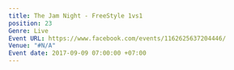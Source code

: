 ```yaml
---
title: The Jam Night - FreeStyle 1vs1
position: 23
Genre: Live
Event URL: https://www.facebook.com/events/1162625637204446/
Venue: "#N/A"
Event date: 2017-09-09 07:00:00 +07:00
---
```


